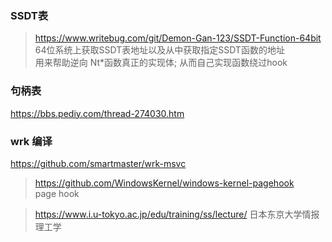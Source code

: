 ### SSDT表
> https://www.writebug.com/git/Demon-Gan-123/SSDT-Function-64bit
> 64位系统上获取SSDT表地址以及从中获取指定SSDT函数的地址       
> 用来帮助逆向 Nt*函数真正的实现体;  从而自己实现函数绕过hook     



### 句柄表
https://bbs.pediy.com/thread-274030.htm

### wrk 编译
https://github.com/smartmaster/wrk-msvc


> https://github.com/WindowsKernel/windows-kernel-pagehook  
> page hook


> https://www.i.u-tokyo.ac.jp/edu/training/ss/lecture/
> 日本东京大学情报理工学
